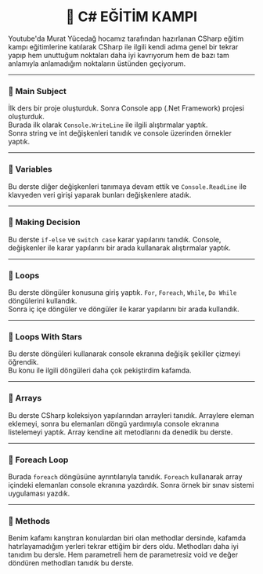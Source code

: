 <h1 style="text-align: center;">📖 C# EĞİTİM KAMPI</h1>

Youtube'da Murat Yücedağ hocamız tarafından hazırlanan CSharp eğitim kampı eğitimlerine katılarak CSharp ile ilgili kendi adıma genel bir tekrar yapıp hem unuttuğum noktaları daha iyi kavrıyorum hem de bazı tam anlamıyla anlamadığım noktaların üstünden geçiyorum.

---

### 📖 Main Subject

İlk ders bir proje oluşturduk. Sonra Console app (.Net Framework) projesi oluşturduk.  
Burada ilk olarak `Console.WriteLine` ile ilgili alıştırmalar yaptık.  
Sonra string ve int değişkenleri tanıdık ve console üzerinden örnekler yaptık.

---

### 📖 Variables

Bu derste diğer değişkenleri tanımaya devam ettik ve `Console.ReadLine` ile klavyeden veri girişi yaparak bunları değişkenlere atadık.

---

### 📖 Making Decision

Bu derste `if-else` ve `switch case` karar yapılarını tanıdık. Console, değişkenler ile karar yapılarını bir arada kullanarak alıştırmalar yaptık.

---

### 📖 Loops

Bu derste döngüler konusuna giriş yaptık. `For`, `Foreach`, `While`, `Do While` döngülerini kullandık.  
Sonra iç içe döngüler ve döngüler ile karar yapılarını bir arada kullandık.

---

### 📖 Loops With Stars

Bu derste döngüleri kullanarak console ekranına değişik şekiller çizmeyi öğrendik.  
Bu konu ile ilgili döngüleri daha çok pekiştirdim kafamda.

---

### 📖 Arrays

Bu derste CSharp koleksiyon yapılarından arrayleri tanıdık. Arraylere eleman eklemeyi, sonra bu elemanları döngü yardımıyla console ekranına listelemeyi yaptık. Array kendine ait metodlarını da denedik bu derste.

---

### 📖 Foreach Loop

Burada `foreach` döngüsüne ayrıntılarıyla tanıdık. `Foreach` kullanarak array içindeki elemanları console ekranına yazdırdık. Sonra örnek bir sınav sistemi uygulaması yazdık.

---

### 📖 Methods

Benim kafamı karıştıran konulardan biri olan methodlar dersinde, kafamda hatırlayamadığım yerleri tekrar ettiğim bir ders oldu. Methodları daha iyi tanıdım bu dersle. Hem parametreli hem de parametresiz void ve değer döndüren methodları tanıdık bu derste.
